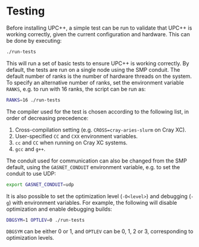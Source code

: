 # Testing

Before installing UPC++, a simple test can be run to validate that UPC++ is working correctly, given
the current configuration and hardware. This can be done by executing:

```bash
./run-tests
```

This will run a set of basic tests to ensure UPC++ is working correctly. By default, the tests are
run on a single node using the SMP conduit. The default number of ranks is the number of hardware
threads on the system. To specify an alternative number of ranks, set the environment variable
`RANKS`, e.g. to run with 16 ranks, the script can be run as:

```bash
RANKS=16 ./run-tests
```

The compiler used for the test is chosen according to the following list, in order of decreasing
precedence:

1. Cross-compilation setting (e.g. `CROSS=cray-aries-slurm` on Cray XC).
2. User-specified `CC` and `CXX` environment variables.
3. `cc` and `CC` when running on Cray XC systems.
4. `gcc` and `g++`. 

The conduit used for communication can also be changed from the SMP default, using the
`GASNET_CONDUIT` environment variable, e.g. to set the conduit to use UDP:

```bash
export GASNET_CONDUIT=udp
```
It is also possible to set the optimization level (`-O<level>`) and debugging (`-g`) with environment
variables. For example, the following will disable optimization and enable debugging builds:

```bash
DBGSYM=1 OPTLEV=0 ./run-tests
```

`DBGSYM` can be either 0 or 1, and `OPTLEV` can be 0, 1, 2 or 3, corresponding to optimization levels.

